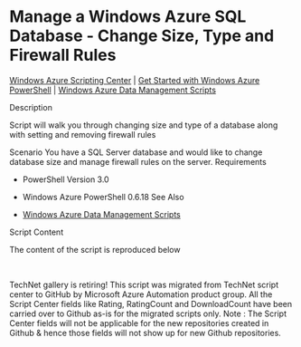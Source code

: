 ﻿Manage a Windows Azure SQL Database - Change Size, Type and Firewall Rules
==========================================================================

            

[Windows Azure Scripting Center](http://www.windowsazure.com/en-us/documentation/scripts) |
[Get Started with Windows Azure PowerShell](http://go.microsoft.com/fwlink/?linkid=320929&clcid=0x409) |
[Windows Azure Data Management Scripts](http://www.windowsazure.com/en-us/documentation/scripts/index/?solution=data-management&service=all)

Description

Script will walk you through changing size and type of a database along with setting and removing firewall rules

Scenario
You have a SQL Server database and would like to change database size and manage firewall rules on the server.
Requirements

  *  PowerShell Version 3.0 
  *  Windows Azure PowerShell 0.6.18 
See Also

  *  [Windows Azure Data Management Scripts](http://www.windowsazure.com/en-us/documentation/scripts/index/?solution=data-management&service=all)

Script Content

The content of the script is reproduced below

 

        
    
TechNet gallery is retiring! This script was migrated from TechNet script center to GitHub by Microsoft Azure Automation product group. All the Script Center fields like Rating, RatingCount and DownloadCount have been carried over to Github as-is for the migrated scripts only. Note : The Script Center fields will not be applicable for the new repositories created in Github & hence those fields will not show up for new Github repositories.
